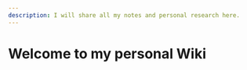 ```yaml
---
description: I will share all my notes and personal research here.
---
```


# Welcome to my personal Wiki

